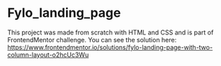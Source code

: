 # Fylo_landing_page

This project was made from scratch with HTML and CSS and is part of FrontendMentor challenge. You can see the solution here:
https://www.frontendmentor.io/solutions/fylo-landing-page-with-two-column-layout-o2hcUc3Wu
